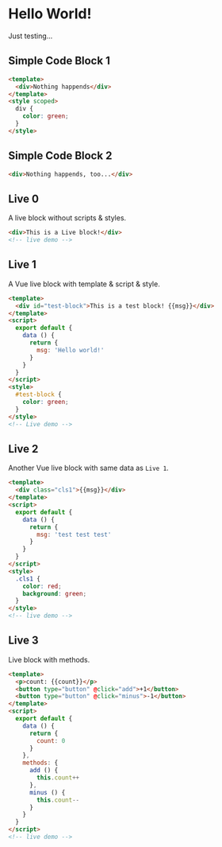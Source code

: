 # Hello World!

Just testing...

## Simple Code Block 1

```html
<template>
  <div>Nothing happends</div>
</template>
<style scoped>
  div {
    color: green;
  }
</style>
```

## Simple Code Block 2

```html
<div>Nothing happends, too...</div>
```

## Live 0

A live block without scripts & styles.

```html
<div>This is a Live block!</div>
<!-- live demo -->
```

## Live 1

A Vue live block with template & script & style.

```html
<template>
  <div id="test-block">This is a test block! {{msg}}</div>
</template>
<script>
  export default {
    data () {
      return {
        msg: 'Hello world!'
      }
    }
  }
</script>
<style>
  #test-block {
    color: green;
  }
</style>
<!-- Live demo -->
```

## Live 2

Another Vue live block with same data as `Live 1`.

```html
<template>
  <div class="cls1">{{msg}}</div>
</template>
<script>
  export default {
    data () {
      return {
        msg: 'test test test'
      }
    }
  }
</script>
<style>
  .cls1 {
    color: red;
    background: green;
  }
</style>
<!-- live demo -->
```

## Live 3

Live block with methods.

```html
<template>
  <p>count: {{count}}</p>
  <button type="button" @click="add">+1</button>
  <button type="button" @click="minus">-1</button>
</template>
<script>
  export default {
    data () {
      return {
        count: 0
      }
    },
    methods: {
      add () {
        this.count++ 
      },
      minus () {
        this.count--
      }
    }
  }
</script>
<!-- live demo -->
```